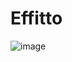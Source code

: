 # Effitto
![image](https://user-images.githubusercontent.com/94098866/219471171-f6bac7da-7102-4a65-a4ba-b274f37673b8.png)
